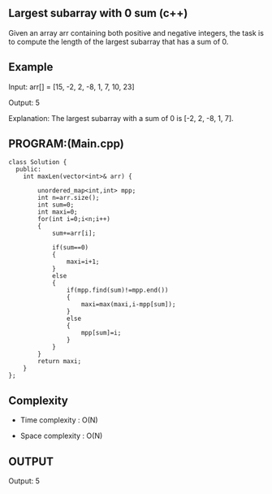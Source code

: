 ## Largest subarray with 0 sum (c++)

Given an array arr containing both positive and negative integers, the task is to compute the length of the largest subarray that has a sum of 0.
## Example
Input: arr[] = [15, -2, 2, -8, 1, 7, 10, 23]

Output: 5

Explanation: The largest subarray with a sum of 0 is [-2, 2, -8, 1, 7].

## PROGRAM:(Main.cpp)
```
class Solution {
  public:
    int maxLen(vector<int>& arr) {
        
        unordered_map<int,int> mpp;
        int n=arr.size();
        int sum=0;
        int maxi=0;
        for(int i=0;i<n;i++)
        {
            sum+=arr[i];
            
            if(sum==0)
            {
                maxi=i+1;
            }
            else
            {
                if(mpp.find(sum)!=mpp.end())
                {
                    maxi=max(maxi,i-mpp[sum]);
                }
                else
                {
                    mpp[sum]=i;
                }
            }
        }
        return maxi;
    }
};

```
## Complexity
- Time complexity : O(N)

- Space complexity : O(N)

## OUTPUT
Output: 5
